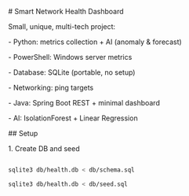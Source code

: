 \# Smart Network Health Dashboard



Small, unique, multi-tech project:

\- Python: metrics collection + AI (anomaly \& forecast)

\- PowerShell: Windows server metrics

\- Database: SQLite (portable, no setup)

\- Networking: ping targets

\- Java: Spring Boot REST + minimal dashboard

\- AI: IsolationForest + Linear Regression



\## Setup



1\. Create DB and seed

```bash

sqlite3 db/health.db < db/schema.sql

sqlite3 db/health.db < db/seed.sql


